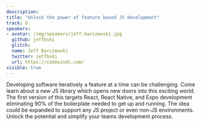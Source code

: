 ```yaml
---
description: 
title: "Unlock the power of feature based JS development"
track: b
speakers:
- avatar: /img/speakers/jeff-barczewski.jpg
  github: jeffbski
  glitch:
  name: Jeff Barczewski
  twitter: jeffbski
  url: https://codewinds.com/
visible: true
---
```


Developing software iteratively a feature at a time can be challenging. Come learn about a new JS library which opens new doors into this exciting world. The first version of this targets React, React Native, and Expo development eliminating 90% of the boilerplate needed to get up and running. The idea could be expanded to support any JS project or even non-JS environments. Unlock the potential and simplify your teams development process.
